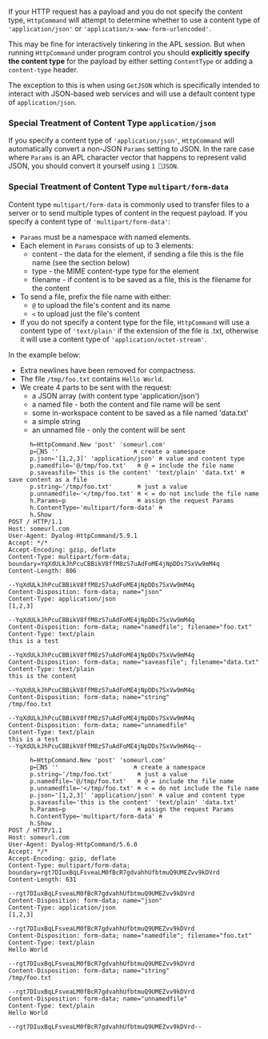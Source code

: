 If your HTTP request has a payload and you do not specify the content type, `HttpCommand` will attempt to determine whether to use a content type of `'application/json'` or `'application/x-www-form-urlencoded'`.

This may be fine for interactively tinkering in the APL session. But when running `HttpCommand` under program control you should **explicitly specify the content type** for the payload by either setting `ContentType` or adding a `content-type` header. 

The exception to this is when using `GetJSON` which is specifically intended to interact with JSON-based web services and will use a default content type of `application/json`. 

### Special Treatment of Content Type `application/json` 
If you specify a content type of `'application/json'`, `HttpCommand` will automatically convert a non-JSON `Params` setting to JSON. In the rare case where `Params` is an APL character vector that happens to represent valid JSON, you should convert it yourself using `1 ⎕JSON`.

### Special Treatment of Content Type `multipart/form-data`
Content type `multipart/form-data` is commonly used to transfer files to a server or to send multiple types of content in the request payload. If you specify a content type of `'multipart/form-data'`:

* `Params` must be a namespace with named elements.
* Each element in `Params` consists of up to 3 elements:
    * content - the data for the element, if sending a file this is the file name (see the section below) 
    * type - the MIME content-type type for the element
    * filename - if content is to be saved as a file, this is the filename for the content
* To send a file, prefix the file name with either:
    * `@` to upload the file's content and its name
    * `<` to upload just the file's content
* If you do not specify a content type for the file, `HttpCommand` will use a content type of `'text/plain'` if the extension of the file is .txt, otherwise it will use a content type of `'application/octet-stream'`. 

In the example below: 

* Extra newlines have been removed for compactness.
* The file `/tmp/foo.txt` contains `Hello World`.
* We create 4 parts to be sent with the request:
    * a JSON array (with content type 'application/json')
    * a named file - both the content and file name will be sent
    * some in-workspace content to be saved as a file named 'data.txt'
    * a simple string
    * an unnamed file - only the content will be sent

```
      h←HttpCommand.New 'post' 'someurl.com'
      p←⎕NS ''                     ⍝ create a namespace
      p.json←'[1,2,3]' 'application/json' ⍝ value and content type
      p.namedfile←'@/tmp/foo.txt'   ⍝ @ = include the file name
      p.saveasfile←'this is the content' 'text/plain' 'data.txt' ⍝ save content as a file
      p.string←'/tmp/foo.txt'       ⍝ just a value
      p.unnamedfile←'</tmp/foo.txt' ⍝ < = do not include the file name
      h.Params←p                    ⍝ assign the request Params
      h.ContentType←'multipart/form-data' ⍝
      h.Show
POST / HTTP/1.1
Host: someurl.com
User-Agent: Dyalog-HttpCommand/5.9.1
Accept: */*
Accept-Encoding: gzip, deflate
Content-Type: multipart/form-data; boundary=YqXdULkJhPcuCBBikV8ffM8zS7uAdFoME4jNpDDs7SxVw9mM4q
Content-Length: 806

--YqXdULkJhPcuCBBikV8ffM8zS7uAdFoME4jNpDDs7SxVw9mM4q
Content-Disposition: form-data; name="json"
Content-Type: application/json
[1,2,3]

--YqXdULkJhPcuCBBikV8ffM8zS7uAdFoME4jNpDDs7SxVw9mM4q
Content-Disposition: form-data; name="namedfile"; filename="foo.txt"
Content-Type: text/plain
this is a test

--YqXdULkJhPcuCBBikV8ffM8zS7uAdFoME4jNpDDs7SxVw9mM4q
Content-Disposition: form-data; name="saveasfile"; filename="data.txt"
Content-Type: text/plain
this is the content

--YqXdULkJhPcuCBBikV8ffM8zS7uAdFoME4jNpDDs7SxVw9mM4q
Content-Disposition: form-data; name="string"
/tmp/foo.txt

--YqXdULkJhPcuCBBikV8ffM8zS7uAdFoME4jNpDDs7SxVw9mM4q
Content-Disposition: form-data; name="unnamedfile"
Content-Type: text/plain
this is a test
--YqXdULkJhPcuCBBikV8ffM8zS7uAdFoME4jNpDDs7SxVw9mM4q--
```

```
      h←HttpCommand.New 'post' 'someurl.com'
      p←⎕NS ''                     ⍝ create a namespace
      p.string←'/tmp/foo.txt'       ⍝ just a value
      p.namedfile←'@/tmp/foo.txt'   ⍝ @ = include the file name
      p.unnamedfile←'</tmp/foo.txt' ⍝ < = do not include the file name
      p.json←'[1,2,3]' 'application/json' ⍝ value and content type
      p.saveasfile←'this is the content' 'text/plain' 'data.txt'
      h.Params←p                    ⍝ assign the request Params
      h.ContentType←'multipart/form-data' ⍝ 
      h.Show
POST / HTTP/1.1
Host: someurl.com                                                                                              
User-Agent: Dyalog-HttpCommand/5.6.0
Accept: */*
Accept-Encoding: gzip, deflate
Content-Type: multipart/form-data; boundary=rgt7DIuxBqLFsveaLM0fBcR7gdvahhUfbtmuQ9UMEZvv9kDVrd
Content-Length: 631

--rgt7DIuxBqLFsveaLM0fBcR7gdvahhUfbtmuQ9UMEZvv9kDVrd
Content-Disposition: form-data; name="json"
Content-Type: application/json                                                                                              
[1,2,3]

--rgt7DIuxBqLFsveaLM0fBcR7gdvahhUfbtmuQ9UMEZvv9kDVrd
Content-Disposition: form-data; name="namedfile"; filename="foo.txt"
Content-Type: text/plain
Hello World

--rgt7DIuxBqLFsveaLM0fBcR7gdvahhUfbtmuQ9UMEZvv9kDVrd
Content-Disposition: form-data; name="string"                                                 
/tmp/foo.txt

--rgt7DIuxBqLFsveaLM0fBcR7gdvahhUfbtmuQ9UMEZvv9kDVrd
Content-Disposition: form-data; name="unnamedfile"
Content-Type: text/plain
Hello World

--rgt7DIuxBqLFsveaLM0fBcR7gdvahhUfbtmuQ9UMEZvv9kDVrd--
```